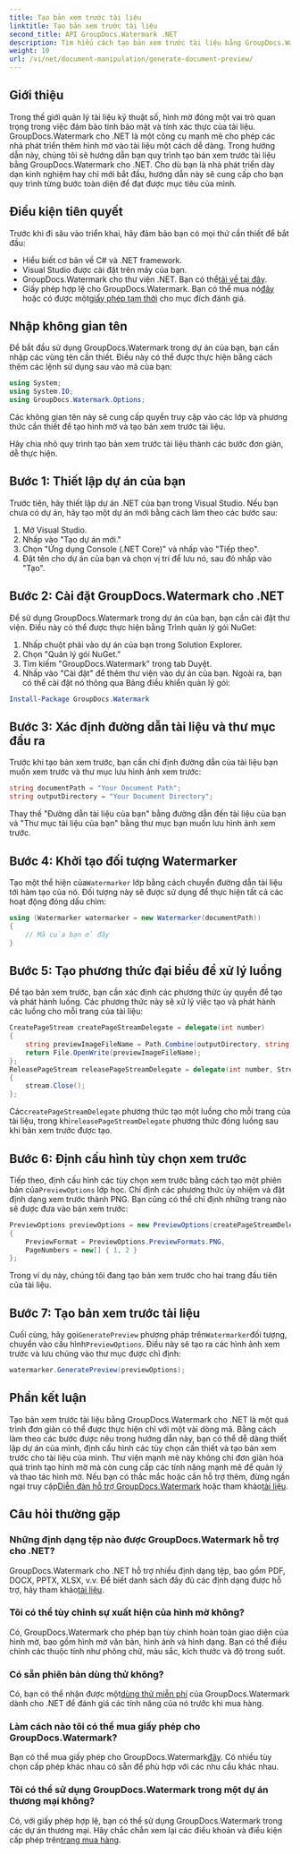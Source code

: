 ```yaml
---
title: Tạo bản xem trước tài liệu
linktitle: Tạo bản xem trước tài liệu
second_title: API GroupDocs.Watermark .NET
description: Tìm hiểu cách tạo bản xem trước tài liệu bằng GroupDocs.Watermark cho .NET với hướng dẫn này. Tăng cường bảo mật và quản lý tài liệu của bạn một cách dễ dàng.
weight: 10
url: /vi/net/document-manipulation/generate-document-preview/
---
```

## Giới thiệu
Trong thế giới quản lý tài liệu kỹ thuật số, hình mờ đóng một vai trò quan trọng trong việc đảm bảo tính bảo mật và tính xác thực của tài liệu. GroupDocs.Watermark cho .NET là một công cụ mạnh mẽ cho phép các nhà phát triển thêm hình mờ vào tài liệu một cách dễ dàng. Trong hướng dẫn này, chúng tôi sẽ hướng dẫn bạn quy trình tạo bản xem trước tài liệu bằng GroupDocs.Watermark cho .NET. Cho dù bạn là nhà phát triển dày dạn kinh nghiệm hay chỉ mới bắt đầu, hướng dẫn này sẽ cung cấp cho bạn quy trình từng bước toàn diện để đạt được mục tiêu của mình.
## Điều kiện tiên quyết
Trước khi đi sâu vào triển khai, hãy đảm bảo bạn có mọi thứ cần thiết để bắt đầu:
- Hiểu biết cơ bản về C# và .NET framework.
- Visual Studio được cài đặt trên máy của bạn.
- GroupDocs.Watermark cho thư viện .NET. Bạn có thể[tải về tại đây](https://releases.groupdocs.com/Watermark/net/).
-  Giấy phép hợp lệ cho GroupDocs.Watermark. Bạn có thể mua nó[đây](https://purchase.groupdocs.com/buy) hoặc có được một[giấy phép tạm thời](https://purchase.groupdocs.com/temporary-license/) cho mục đích đánh giá.
## Nhập không gian tên
Để bắt đầu sử dụng GroupDocs.Watermark trong dự án của bạn, bạn cần nhập các vùng tên cần thiết. Điều này có thể được thực hiện bằng cách thêm các lệnh sử dụng sau vào mã của bạn:
```csharp
using System;
using System.IO;
using GroupDocs.Watermark.Options;
```
Các không gian tên này sẽ cung cấp quyền truy cập vào các lớp và phương thức cần thiết để tạo hình mờ và tạo bản xem trước tài liệu.

Hãy chia nhỏ quy trình tạo bản xem trước tài liệu thành các bước đơn giản, dễ thực hiện.
## Bước 1: Thiết lập dự án của bạn
Trước tiên, hãy thiết lập dự án .NET của bạn trong Visual Studio. Nếu bạn chưa có dự án, hãy tạo một dự án mới bằng cách làm theo các bước sau:
1. Mở Visual Studio.
2. Nhấp vào "Tạo dự án mới."
3. Chọn "Ứng dụng Console (.NET Core)" và nhấp vào "Tiếp theo".
4. Đặt tên cho dự án của bạn và chọn vị trí để lưu nó, sau đó nhấp vào "Tạo".
## Bước 2: Cài đặt GroupDocs.Watermark cho .NET
Để sử dụng GroupDocs.Watermark trong dự án của bạn, bạn cần cài đặt thư viện. Điều này có thể được thực hiện bằng Trình quản lý gói NuGet:
1. Nhấp chuột phải vào dự án của bạn trong Solution Explorer.
2. Chọn "Quản lý gói NuGet."
3. Tìm kiếm "GroupDocs.Watermark" trong tab Duyệt.
4. Nhấp vào "Cài đặt" để thêm thư viện vào dự án của bạn.
Ngoài ra, bạn có thể cài đặt nó thông qua Bảng điều khiển quản lý gói:
```powershell
Install-Package GroupDocs.Watermark
```
## Bước 3: Xác định đường dẫn tài liệu và thư mục đầu ra
Trước khi tạo bản xem trước, bạn cần chỉ định đường dẫn của tài liệu bạn muốn xem trước và thư mục lưu hình ảnh xem trước:
```csharp
string documentPath = "Your Document Path";
string outputDirectory = "Your Document Directory";
```
Thay thế "Đường dẫn tài liệu của bạn" bằng đường dẫn đến tài liệu của bạn và "Thư mục tài liệu của bạn" bằng thư mục bạn muốn lưu hình ảnh xem trước.
## Bước 4: Khởi tạo đối tượng Watermarker
Tạo một thể hiện của`Watermarker` lớp bằng cách chuyển đường dẫn tài liệu tới hàm tạo của nó. Đối tượng này sẽ được sử dụng để thực hiện tất cả các hoạt động đóng dấu chìm:
```csharp
using (Watermarker watermarker = new Watermarker(documentPath))
{
    // Mã của bạn ở đây
}
```
## Bước 5: Tạo phương thức đại biểu để xử lý luồng
Để tạo bản xem trước, bạn cần xác định các phương thức ủy quyền để tạo và phát hành luồng. Các phương thức này sẽ xử lý việc tạo và phát hành các luồng cho mỗi trang của tài liệu:
```csharp
CreatePageStream createPageStreamDelegate = delegate(int number)
{
    string previewImageFileName = Path.Combine(outputDirectory, string.Format("page{0}.png", number));
    return File.OpenWrite(previewImageFileName);
};
ReleasePageStream releasePageStreamDelegate = delegate(int number, Stream stream)
{
    stream.Close();
};
```
 Các`createPageStreamDelegate` phương thức tạo một luồng cho mỗi trang của tài liệu, trong khi`releasePageStreamDelegate` phương thức đóng luồng sau khi bản xem trước được tạo.
## Bước 6: Định cấu hình tùy chọn xem trước
 Tiếp theo, định cấu hình các tùy chọn xem trước bằng cách tạo một phiên bản của`PreviewOptions` lớp học. Chỉ định các phương thức ủy nhiệm và đặt định dạng xem trước thành PNG. Bạn cũng có thể chỉ định những trang nào sẽ được đưa vào bản xem trước:
```csharp
PreviewOptions previewOptions = new PreviewOptions(createPageStreamDelegate, releasePageStreamDelegate)
{
    PreviewFormat = PreviewOptions.PreviewFormats.PNG,
    PageNumbers = new[] { 1, 2 }
};
```
Trong ví dụ này, chúng tôi đang tạo bản xem trước cho hai trang đầu tiên của tài liệu.
## Bước 7: Tạo bản xem trước tài liệu
 Cuối cùng, hãy gọi`GeneratePreview` phương pháp trên`Watermarker`đối tượng, chuyển vào cấu hình`PreviewOptions`. Điều này sẽ tạo ra các hình ảnh xem trước và lưu chúng vào thư mục được chỉ định:
```csharp
watermarker.GeneratePreview(previewOptions);
```
## Phần kết luận
Tạo bản xem trước tài liệu bằng GroupDocs.Watermark cho .NET là một quá trình đơn giản có thể được thực hiện chỉ với một vài dòng mã. Bằng cách làm theo các bước được nêu trong hướng dẫn này, bạn có thể dễ dàng thiết lập dự án của mình, định cấu hình các tùy chọn cần thiết và tạo bản xem trước cho tài liệu của mình. Thư viện mạnh mẽ này không chỉ đơn giản hóa quá trình tạo hình mờ mà còn cung cấp các tính năng mạnh mẽ để quản lý và thao tác hình mờ.
 Nếu bạn có thắc mắc hoặc cần hỗ trợ thêm, đừng ngần ngại truy cập[Diễn đàn hỗ trợ GroupDocs.Watermark](https://forum.groupdocs.com/c/watermark/19) hoặc tham khảo[tài liệu](https://tutorials.groupdocs.com/Watermark/net/).
## Câu hỏi thường gặp
### Những định dạng tệp nào được GroupDocs.Watermark hỗ trợ cho .NET?
 GroupDocs.Watermark cho .NET hỗ trợ nhiều định dạng tệp, bao gồm PDF, DOCX, PPTX, XLSX, v.v. Để biết danh sách đầy đủ các định dạng được hỗ trợ, hãy tham khảo[tài liệu](https://tutorials.groupdocs.com/Watermark/net/).
### Tôi có thể tùy chỉnh sự xuất hiện của hình mờ không?
Có, GroupDocs.Watermark cho phép bạn tùy chỉnh hoàn toàn giao diện của hình mờ, bao gồm hình mờ văn bản, hình ảnh và hình dạng. Bạn có thể điều chỉnh các thuộc tính như phông chữ, màu sắc, kích thước và độ trong suốt.
### Có sẵn phiên bản dùng thử không?
 Có, bạn có thể nhận được một[dùng thử miễn phí](https://releases.groupdocs.com/) của GroupDocs.Watermark dành cho .NET để đánh giá các tính năng của nó trước khi mua hàng.
### Làm cách nào tôi có thể mua giấy phép cho GroupDocs.Watermark?
 Bạn có thể mua giấy phép cho GroupDocs.Watermark[đây](https://purchase.groupdocs.com/buy). Có nhiều tùy chọn cấp phép khác nhau có sẵn để phù hợp với các nhu cầu khác nhau.
### Tôi có thể sử dụng GroupDocs.Watermark trong một dự án thương mại không?
 Có, với giấy phép hợp lệ, bạn có thể sử dụng GroupDocs.Watermark trong các dự án thương mại. Hãy chắc chắn xem lại các điều khoản và điều kiện cấp phép trên[trang mua hàng](https://purchase.groupdocs.com/buy).